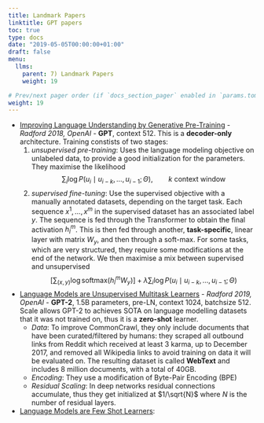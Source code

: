 ```yaml
---
title: Landmark Papers
linktitle: GPT papers
toc: true
type: docs
date: "2019-05-05T00:00:00+01:00"
draft: false
menu:
  llms:
    parent: 7) Landmark Papers
    weight: 19

# Prev/next pager order (if `docs_section_pager` enabled in `params.toml`)
weight: 19
---
```


- [Improving Language Understanding by Generative Pre-Training](https://s3-us-west-2.amazonaws.com/openai-assets/research-covers/language-unsupervised/language_understanding_paper.pdf) - *Radford 2018, OpenAI* - **GPT**, context $512$. This is a **decoder-only** architecture. Training constists of two stages:
    1. *unsupervised pre-training*: Uses the language modeling objective on unlabeled data, to provide a good initialization for the parameters. They maximise the likelihood
        $$
            \sum_{i} \log P(u_i \mid u_{i-k}, \ldots, u_{i-1}; \Theta), \qquad k \text{ context window}
        $$
    2. *supervised fine-tuning*: Use the supervised objective with a manually annotated datasets, depending on the target task. Each sequence $x^1, \ldots, x^m$ in the supervised dataset has an associated label $y$. The sequence is fed through the Transformer to obtain the final activation $h_l^m$. This is then fed through another, **task-specific**, linear layer with matrix $W_y$, and then through a soft-max. For some tasks, which are very structured, they require some modifications at the end of the network. We then maximise a mix between supervised and unsupervised
        $$
            \left[\sum_{(x,y)} \log \text{softmax}(h_l^m W_y)\right] + \lambda \sum_{i} \log P(u_i \mid u_{i-k}, \ldots, u_{i-1}; \Theta)
        $$
- [Language Models are Unsupervised Multitask Learners](https://d4mucfpksywv.cloudfront.net/better-language-models/language_models_are_unsupervised_multitask_learners.pdf) - *Radford 2019, OpenAI* - **GPT-2**, 1.5B parameters, pre-LN, context $1024$, batchsize $512$. Scale allows GPT-2 to achieves SOTA on language modelling datasets that it was not trained on, thus it is a **zero-shot** learner. 
    - *Data*: To improve CommonCrawl, they only include documents that have been curated/filtered by humans: they scraped all outbound links from Reddit which received at least 3 karma, up to December 2017, and removed all Wikipedia links to avoid training on data it will be evaluated on. The resulting dataset is called **WebText** and includes 8 million documents, with a total of 40GB.
    - *Encoding*: They use a modification of Byte-Pair Encoding (BPE)
    - *Residual Scaling*: In deep networks residual connections accumulate, thus they get initialized at $1/\sqrt{N}$ where $N$ is the number of residual layers.
- [Language Models are Few Shot Learners](https://arxiv.org/pdf/2005.14165): 


